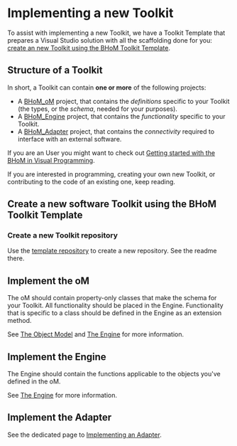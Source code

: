 # Implementing a new Toolkit

To assist with implementing a new Toolkit, we have a Toolkit Template that prepares a Visual Studio solution with all the scaffolding done for you: [create an new Toolkit using the BHoM Toolkit Template](https://github.com/BHoM/template-repository).


## Structure of a Toolkit
In short, a Toolkit can contain **one or more** of the following projects:

- A [BHoM_oM](../BHoM_oM/index.md) project, that contains the _definitions_ specific to your Toolkit (the types, or the _schema_, needed for your purposes).
- A [BHoM_Engine](../BHoM_Engine/index.md) project, that contains the _functionality_ specific to your Toolkit.
- A [BHoM_Adapter](../BHoM_Adapter/index.md) project, that contains the _connectivity_ required to interface with an external software.

If you are an User you might want to check out [Getting started with the BHoM in Visual Programming](<../Guides and Tutorials/Visual Programming with BHoM/index.md>).

If you are interested in programming, creating your own new Toolkit, or contributing to the code of an existing one, keep reading.


## Create a new software Toolkit using the BHoM Toolkit Template

### Create a new Toolkit repository
Use the [template repository](https://github.com/BHoM/template-repository) to create a new repository. See the readme there.

## Implement the oM

The oM should contain property-only classes that make the schema for your Toolkit. All functionality should be placed in the Engine.
Functionality that is specific to a class should be defined in the Engine as an extension method. 

See [The Object Model](../BHoM_oM/index.md) and [The Engine](../BHoM_Engine/index.md) for more information.


## Implement the Engine

The Engine should contain the functions applicable to the objects you've defined in the oM.

See [The Engine](../BHoM_Engine/index.md) for more information.

## Implement the Adapter

See the dedicated page to [Implementing an Adapter](../BHoM_Adapter/Implement-an-Adapter.md).
